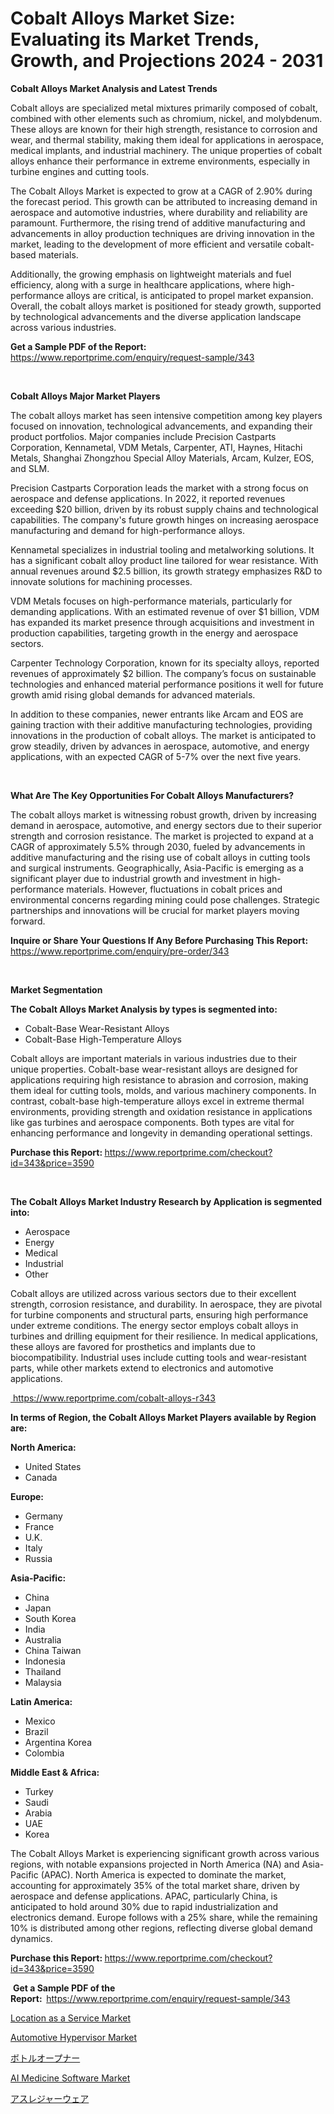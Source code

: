 <p><h1>Cobalt Alloys Market Size: Evaluating its Market Trends, Growth, and Projections 2024 - 2031</h1></p><p><strong>Cobalt Alloys Market Analysis and Latest Trends</strong></p>
<p><p>Cobalt alloys are specialized metal mixtures primarily composed of cobalt, combined with other elements such as chromium, nickel, and molybdenum. These alloys are known for their high strength, resistance to corrosion and wear, and thermal stability, making them ideal for applications in aerospace, medical implants, and industrial machinery. The unique properties of cobalt alloys enhance their performance in extreme environments, especially in turbine engines and cutting tools.</p><p>The Cobalt Alloys Market is expected to grow at a CAGR of 2.90% during the forecast period. This growth can be attributed to increasing demand in aerospace and automotive industries, where durability and reliability are paramount. Furthermore, the rising trend of additive manufacturing and advancements in alloy production techniques are driving innovation in the market, leading to the development of more efficient and versatile cobalt-based materials. </p><p>Additionally, the growing emphasis on lightweight materials and fuel efficiency, along with a surge in healthcare applications, where high-performance alloys are critical, is anticipated to propel market expansion. Overall, the cobalt alloys market is positioned for steady growth, supported by technological advancements and the diverse application landscape across various industries.</p></p>
<p><strong>Get a Sample PDF of the Report:&nbsp;</strong> <a href="https://www.reportprime.com/enquiry/request-sample/343">https://www.reportprime.com/enquiry/request-sample/343</a></p>
<p>&nbsp;</p>
<p><strong>Cobalt Alloys Major Market Players</strong></p>
<p><p>The cobalt alloys market has seen intensive competition among key players focused on innovation, technological advancements, and expanding their product portfolios. Major companies include Precision Castparts Corporation, Kennametal, VDM Metals, Carpenter, ATI, Haynes, Hitachi Metals, Shanghai Zhongzhou Special Alloy Materials, Arcam, Kulzer, EOS, and SLM.</p><p>Precision Castparts Corporation leads the market with a strong focus on aerospace and defense applications. In 2022, it reported revenues exceeding $20 billion, driven by its robust supply chains and technological capabilities. The company's future growth hinges on increasing aerospace manufacturing and demand for high-performance alloys.</p><p>Kennametal specializes in industrial tooling and metalworking solutions. It has a significant cobalt alloy product line tailored for wear resistance. With annual revenues around $2.5 billion, its growth strategy emphasizes R&D to innovate solutions for machining processes.</p><p>VDM Metals focuses on high-performance materials, particularly for demanding applications. With an estimated revenue of over $1 billion, VDM has expanded its market presence through acquisitions and investment in production capabilities, targeting growth in the energy and aerospace sectors.</p><p>Carpenter Technology Corporation, known for its specialty alloys, reported revenues of approximately $2 billion. The company’s focus on sustainable technologies and enhanced material performance positions it well for future growth amid rising global demands for advanced materials.</p><p>In addition to these companies, newer entrants like Arcam and EOS are gaining traction with their additive manufacturing technologies, providing innovations in the production of cobalt alloys. The market is anticipated to grow steadily, driven by advances in aerospace, automotive, and energy applications, with an expected CAGR of 5-7% over the next five years.</p></p>
<p>&nbsp;</p>
<p><strong>What Are The Key Opportunities For Cobalt Alloys Manufacturers?</strong></p>
<p><p>The cobalt alloys market is witnessing robust growth, driven by increasing demand in aerospace, automotive, and energy sectors due to their superior strength and corrosion resistance. The market is projected to expand at a CAGR of approximately 5.5% through 2030, fueled by advancements in additive manufacturing and the rising use of cobalt alloys in cutting tools and surgical instruments. Geographically, Asia-Pacific is emerging as a significant player due to industrial growth and investment in high-performance materials. However, fluctuations in cobalt prices and environmental concerns regarding mining could pose challenges. Strategic partnerships and innovations will be crucial for market players moving forward.</p></p>
<p><strong>Inquire or Share Your Questions If Any Before Purchasing This Report:</strong> <a href="https://www.reportprime.com/enquiry/pre-order/343">https://www.reportprime.com/enquiry/pre-order/343</a></p>
<p>&nbsp;</p>
<p><strong>Market Segmentation</strong></p>
<p><strong>The Cobalt Alloys Market Analysis by types is segmented into:</strong></p>
<p><ul><li>Cobalt-Base Wear-Resistant Alloys</li><li>Cobalt-Base High-Temperature Alloys</li></ul></p>
<p><p>Cobalt alloys are important materials in various industries due to their unique properties. Cobalt-base wear-resistant alloys are designed for applications requiring high resistance to abrasion and corrosion, making them ideal for cutting tools, molds, and various machinery components. In contrast, cobalt-base high-temperature alloys excel in extreme thermal environments, providing strength and oxidation resistance in applications like gas turbines and aerospace components. Both types are vital for enhancing performance and longevity in demanding operational settings.</p></p>
<p><strong>Purchase this Report:&nbsp;</strong><a href="https://www.reportprime.com/checkout?id=343&price=3590">https://www.reportprime.com/checkout?id=343&price=3590</a></p>
<p>&nbsp;</p>
<p><strong>The Cobalt Alloys Market Industry Research by Application is segmented into:</strong></p>
<p><ul><li>Aerospace</li><li>Energy</li><li>Medical</li><li>Industrial</li><li>Other</li></ul></p>
<p><p>Cobalt alloys are utilized across various sectors due to their excellent strength, corrosion resistance, and durability. In aerospace, they are pivotal for turbine components and structural parts, ensuring high performance under extreme conditions. The energy sector employs cobalt alloys in turbines and drilling equipment for their resilience. In medical applications, these alloys are favored for prosthetics and implants due to biocompatibility. Industrial uses include cutting tools and wear-resistant parts, while other markets extend to electronics and automotive applications.</p></p>
<p><a href="https://www.reportprime.com/cobalt-alloys-r343">&nbsp;https://www.reportprime.com/cobalt-alloys-r343</a></p>
<p><strong>In terms of Region, the Cobalt Alloys Market Players available by Region are:</strong></p>
<p>
    <p> <strong> North America: </strong>
        <ul>
            <li>United States</li>
            <li>Canada</li>
        </ul>
        </p> 
    <p> <strong> Europe: </strong>
        <ul>
            <li>Germany</li>
            <li>France</li>
            <li>U.K.</li>
            <li>Italy</li>
            <li>Russia</li>
        </ul>
        </p> 
    <p> <strong> Asia-Pacific: </strong>
        <ul>
            <li>China</li>
            <li>Japan</li>
            <li>South Korea</li>
            <li>India</li>
            <li>Australia</li>
            <li>China Taiwan</li>
            <li>Indonesia</li>
            <li>Thailand</li>
            <li>Malaysia</li>
        </ul>
        </p> 
    <p> <strong> Latin America: </strong>
        <ul>
            <li>Mexico</li>
            <li>Brazil</li>
            <li>Argentina Korea</li>
            <li>Colombia</li>
        </ul>
        </p> 
    <p> <strong> Middle East & Africa: </strong>
        <ul>
            <li>Turkey</li>
            <li>Saudi</li>
            <li>Arabia</li>
            <li>UAE</li>
            <li>Korea</li>
        </ul>
    </p>
    </p>
<p><p>The Cobalt Alloys Market is experiencing significant growth across various regions, with notable expansions projected in North America (NA) and Asia-Pacific (APAC). North America is expected to dominate the market, accounting for approximately 35% of the total market share, driven by aerospace and defense applications. APAC, particularly China, is anticipated to hold around 30% due to rapid industrialization and electronics demand. Europe follows with a 25% share, while the remaining 10% is distributed among other regions, reflecting diverse global demand dynamics.</p></p>
<p><strong>Purchase this Report: </strong><a href="https://www.reportprime.com/checkout?id=343&price=3590">https://www.reportprime.com/checkout?id=343&price=3590</a></p>
<p>&nbsp;<strong>Get a Sample PDF of the Report:&nbsp;&nbsp;</strong><a href="https://www.reportprime.com/enquiry/request-sample/343">https://www.reportprime.com/enquiry/request-sample/343</a></p>
<p><strong></strong></p>
<p><p><a href="https://medium.com/@christopher.walker6564/global-location-as-a-service-market-analysis-key-market-trends-and-future-projections-2024-2031-347fb49fde24">Location as a Service Market</a></p><p><a href="https://medium.com/@raleciabridges8/automotive-hypervisor-market-2024-2031-industry-insights-and-investment-opportunities-19be6b8743c7">Automotive Hypervisor Market</a></p><p><a href="https://medium.com/@lavonnedefsmc/%E3%83%9C%E3%83%88%E3%83%AB%E3%82%AA%E3%83%BC%E3%83%97%E3%83%8A%E3%83%BC%E5%B8%82%E5%A0%B4%E3%81%AB%E6%B7%B1%E3%81%8F%E6%8E%98%E3%82%8A%E4%B8%8B%E3%81%92%E3%82%8B-%E3%83%88%E3%83%AC%E3%83%B3%E3%83%89-%E5%B8%82%E5%A0%B4%E3%82%BB%E3%82%B0%E3%83%A1%E3%83%B3%E3%83%86%E3%83%BC%E3%82%B7%E3%83%A7%E3%83%B3-%E7%AB%B6%E4%BA%89%E5%88%86%E6%9E%90-cdd778640e6a">ボトルオープナー</a></p><p><a href="https://issuu.com/reportprime-2/docs/ai-medicine-software-market-size-20_166b72fcd590ba">AI Medicine Software Market</a></p><p><a href="https://medium.com/@lavonnedefsmc/%E6%88%A6%E7%95%A5%E7%9A%84%E3%83%AD%E3%83%BC%E3%83%89%E3%83%9E%E3%83%83%E3%83%97-%E3%82%B0%E3%83%AD%E3%83%BC%E3%83%90%E3%83%AB%E3%82%A2%E3%82%B9%E3%83%AC%E3%82%B8%E3%83%A3%E3%83%BC%E3%82%A6%E3%82%A7%E3%82%A2%E5%B8%82%E5%A0%B4%E3%81%AE%E6%B4%9E%E5%AF%9F%E3%81%A8%E6%A9%9F%E4%BC%9A-2024%E5%B9%B4-2031%E5%B9%B4-8a0f609f6ff0">アスレジャーウェア</a></p></p>